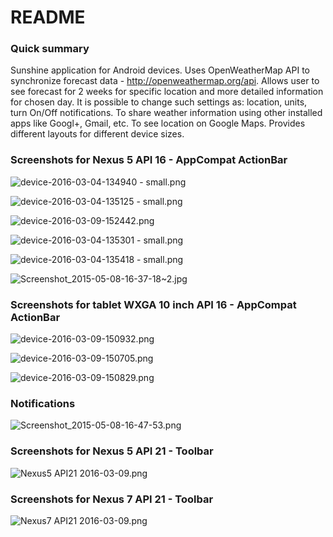 # README #

### Quick summary ###

Sunshine application for Android devices. 
Uses OpenWeatherMap API to synchronize forecast data - http://openweathermap.org/api. Allows user to see forecast for 2 weeks for specific location and more detailed information for chosen day. 
It is possible to change such settings as: location, units, turn On/Off notifications.
To share weather information using other installed apps like Googl+, Gmail, etc. 
To see location on Google Maps.
Provides different layouts for different device sizes.


### Screenshots for Nexus 5 API 16 - AppCompat ActionBar ###

![device-2016-03-04-134940 - small.png](https://bitbucket.org/repo/RjKoox/images/1093700792-device-2016-03-04-134940%20-%20small.png)

![device-2016-03-04-135125 - small.png](https://bitbucket.org/repo/RjKoox/images/3666479098-device-2016-03-04-135125%20-%20small.png)

![device-2016-03-09-152442.png](https://bitbucket.org/repo/RjKoox/images/3962930995-device-2016-03-09-152442.png)

![device-2016-03-04-135301 - small.png](https://bitbucket.org/repo/RjKoox/images/912781688-device-2016-03-04-135301%20-%20small.png)

![device-2016-03-04-135418 - small.png](https://bitbucket.org/repo/RjKoox/images/584094413-device-2016-03-04-135418%20-%20small.png)

![Screenshot_2015-05-08-16-37-18~2.jpg](https://bitbucket.org/repo/RjKoox/images/3793521772-Screenshot_2015-05-08-16-37-18~2.jpg)

### Screenshots for tablet WXGA 10 inch API 16 - AppCompat ActionBar ###

![device-2016-03-09-150932.png](https://bitbucket.org/repo/RjKoox/images/1912190177-device-2016-03-09-150932.png)

![device-2016-03-09-150705.png](https://bitbucket.org/repo/RjKoox/images/1469568493-device-2016-03-09-150705.png)

![device-2016-03-09-150829.png](https://bitbucket.org/repo/RjKoox/images/1532899468-device-2016-03-09-150829.png)

### Notifications ###

![Screenshot_2015-05-08-16-47-53.png](https://bitbucket.org/repo/RjKoox/images/320605929-Screenshot_2015-05-08-16-47-53.png)

### Screenshots for Nexus 5 API 21 - Toolbar ###

![Nexus5 API21 2016-03-09.png](https://bitbucket.org/repo/RjKoox/images/2350990598-Nexus5%20API21%202016-03-09.png)

### Screenshots for Nexus 7 API 21 - Toolbar ###

![Nexus7 API21 2016-03-09.png](https://bitbucket.org/repo/RjKoox/images/285104167-Nexus7%20API21%202016-03-09.png)